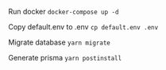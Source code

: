 Run docker
`docker-compose up -d`

Copy default.env to .env
`cp default.env .env`

Migrate database
`yarn migrate`

Generate prisma
`yarn postinstall`